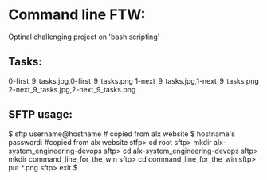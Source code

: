 # Command line FTW:

Optinal challenging project on 'bash scripting'

## Tasks:

0-first_9_tasks.jpg,0-first_9_tasks.png
1-next_9_tasks.jpg,1-next_9_tasks.png
2-next_9_tasks.jpg,2-next_9_tasks.png

## SFTP usage:

$ sftp username@hostname # copied from alx website
$ hostname's password: #copied from alx website
stfp> cd root
sftp> mkdir alx-system_engineering-devops
sftp> cd alx-system_engineering-devops
sftp> mkdir command_line_for_the_win
sftp> cd command_line_for_the_win
sftp> put \*.png
sftp> exit
$
